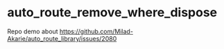 # auto_route_remove_where_dispose

Repo demo about https://github.com/Milad-Akarie/auto_route_library/issues/2080
